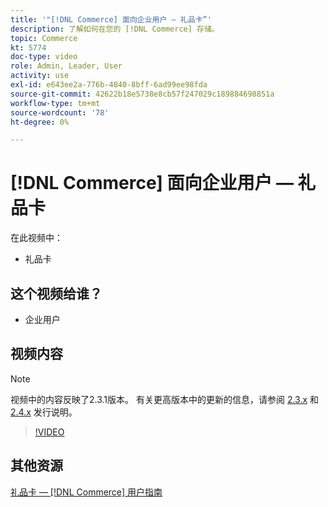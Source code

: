 ```yaml
---
title: '"[!DNL Commerce] 面向企业用户 — 礼品卡”'
description: 了解如何在您的 [!DNL Commerce] 存储。
topic: Commerce
kt: 5774
doc-type: video
role: Admin, Leader, User
activity: use
exl-id: e643ee2a-776b-4840-8bff-6ad99ee98fda
source-git-commit: 42622b18e5738e8cb57f247029c189884698851a
workflow-type: tm+mt
source-wordcount: '78'
ht-degree: 0%

---
```


# [!DNL Commerce] 面向企业用户 — 礼品卡

在此视频中：

- 礼品卡

## 这个视频给谁？

- 企业用户

## 视频内容

>[!NOTE]
>
>视频中的内容反映了2.3.1版本。 有关更高版本中的更新的信息，请参阅 [ 2.3.x](https://devdocs.magento.com/guides/v2.3/release-notes/bk-release-notes.html) 和 [2.4.x](https://devdocs.magento.com/guides/v2.4/release-notes/bk-release-notes.html) 发行说明。

>[!VIDEO](https://video.tv.adobe.com/v/35959?quality=12&learn=on)

## 其他资源

[礼品卡 —  [!DNL Commerce] 用户指南](https://docs.magento.com/user-guide/catalog/product-gift-card.html)
